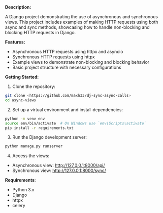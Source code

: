 **Description:** 

A Django project demonstrating the use of asynchronous and synchronous views. This project includes examples of making HTTP requests using both async and sync methods, showcasing how to handle non-blocking and blocking HTTP requests in Django.

**Features:**

* Asynchronous HTTP requests using httpx and asyncio
* Synchronous HTTP requests using httpx
* Example views to demonstrate non-blocking and blocking behavior
* Basic project structure with necessary configurations

**Getting Started:**

1. Clone the repository:
```bash
git clone <https://github.com/maxh33/dj-sync-async-calls>
cd async-views
```
2. Set up a virtual environment and install dependencies:
```bash
python -m venv env
source env/bin/activate  # On Windows use `env\Scripts\activate`
pip install -r requirements.txt
```
3. Run the Django development server:
```bash
python manage.py runserver
```
4. Access the views:

* Asynchronous view: http://127.0.0.1:8000/api/
* Synchronous view: http://127.0.0.1:8000/sync/

**Requirements:**

* Python 3.x
* Django
* httpx
* celery